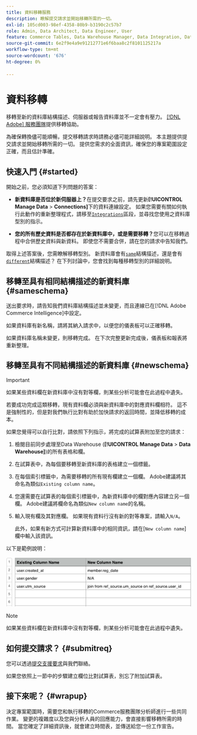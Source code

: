 ```yaml
---
title: 資料移轉服務
description: 瞭解提交請求並開始移轉所需的一切。
exl-id: 105cd003-98ef-4358-80b9-b3190c2c57b7
role: Admin, Data Architect, Data Engineer, User
feature: Commerce Tables, Data Warehouse Manager, Data Integration, Data Import/Export
source-git-commit: 6e2f9e4a9e91212771e6f6baa8c2f8101125217a
workflow-type: tm+mt
source-wordcount: '676'
ht-degree: 0%

---
```


# 資料移轉

移轉至新的資料庫結構描述、伺服器或報告資料庫並不一定會有壓力。 [[!DNL Adobe] 服務團隊](https://experienceleague.adobe.com/docs/commerce-knowledge-base/kb/troubleshooting/miscellaneous/mbi-service-policies.html?lang=zh-Hant)提供移轉協助。

為確保轉換儘可能順暢，提交移轉請求時請務必儘可能詳細說明。 本主題提供提交請求並開始移轉所需的一切。 提供您需求的全面資訊，確保您的專案範圍設定正確，而且估計準確。

## 快速入門 {#started}

開始之前，您必須知道下列問題的答案：

* **新資料庫是否位於新伺服器上？**&#x200B;在提交要求之前，請先更新&#x200B;**[!UICONTROL Manage Data** > **Connections]**&#x200B;下的資料連線設定。 如果您需要有關如何執行此動作的重新整理程式，請移至[`Integrations`](../integrations/integrations.md)區段，並尋找您使用之資料庫型別的指示。

* **您的所有歷史資料是否都存在於新資料庫中，或是需要移轉？**&#x200B;您可以在移轉過程中合併歷史資料與新資料。 即使您不需要合併，請在您的請求中告知我們。

取得上述答案後，您需瞭解移轉型別。 新資料庫會有[`same`](#sameschema)結構描述，還是會有[`different`](#newschema)結構描述？ 在下列討論中，您會找到每種移轉型別的詳細說明。

## 移轉至具有相同結構描述的新資料庫 {#sameschema}

送出要求時，請告知我們資料庫結構描述並未變更，而且連線已在[!DNL Adobe Commerce Intelligence]中設定。

如果資料庫有新名稱，請將其納入請求中，以便您的儀表板可以正確移轉。

如果資料庫名稱未變更，則移轉完成。 在下次完整更新完成後，儀表板和報表將重新整理。

## 移轉至具有不同結構描述的新資料庫 {#newschema}

>[!IMPORTANT]
>
>如果某些資料欄在新資料庫中沒有對等欄，則某些分析可能會在此過程中遺失。

若要成功完成這類移轉，現有資料欄必須與新資料庫中的對應資料欄相符。 這不是強制性的，但是對我們執行比對有助於加快請求的返回時間，並降低移轉的成本。

如果您覺得可以自行比對，請依照下列指示，將完成的試算表附加至您的請求：

1. 檢閱目前同步處理至Data Warehouse (**[!UICONTROL Manage Data** > **Data Warehouse]**)的所有表格和欄。

1. 在試算表中，為每個要移轉至新資料庫的表格建立一個標籤。

1. 在每個索引標籤中，為需要移轉的所有現有欄建立一個欄。 Adobe建議將其命名為類似`Existing column name`。

1. 您還需要在試算表的每個索引標籤中，為新資料庫中的欄對應內容建立另一個欄。 Adobe建議將欄命名為類似`New column name`的名稱。

1. 輸入現有欄及其對應欄。 如果現有資料行沒有新的對等專案，請輸入`N/A`。

   此外，如果有新方式可計算新資料庫中的相同資訊，請在[`New column name`]欄中輸入該資訊。

以下是範例說明：

![](../../../assets/Migration_Spreadsheet.png)

>[!NOTE]
>
>如果某些資料欄在新資料庫中沒有對等欄，則某些分析可能會在此過程中遺失。

## 如何提交請求？ {#submitreq}

您可以透過[提交支援要求](https://experienceleague.adobe.com/docs/commerce-knowledge-base/kb/troubleshooting/miscellaneous/mbi-service-policies.html?lang=zh-Hant)與我們聯絡。

如果您依照上一節中的步驟建立欄位比對試算表，別忘了附加試算表。

## 接下來呢？ {#wrapup}

決定專案範圍時，需要您和執行移轉的Commerce服務團隊分析師進行一些共同作業。 變更的複雜度以及您與分析人員的回應能力，會直接影響移轉所需的時間。 當您確定了詳細資訊後，就會建立時間表，並傳送給您一份工作宣告。

